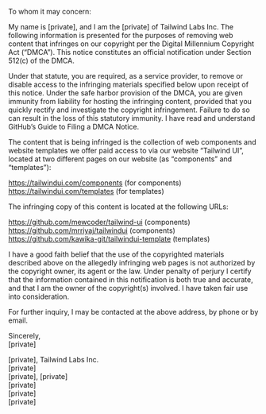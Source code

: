 To whom it may concern:

My name is [private], and I am the [private] of Tailwind Labs Inc. The following information is presented for the purposes of removing web content that infringes on our copyright per the Digital Millennium Copyright Act (“DMCA”). This notice constitutes an official notification under Section 512(c) of the DMCA.

Under that statute, you are required, as a service provider, to remove or disable access to the infringing materials specified below upon receipt of this notice. Under the safe harbor provision of the DMCA, you are given immunity from liability for hosting the infringing content, provided that you quickly rectify and investigate the copyright infringement. Failure to do so can result in the loss of this statutory immunity.
I have read and understand GitHub’s Guide to Filing a DMCA Notice.

The content that is being infringed is the collection of web components and website templates we offer paid access to via our website “Tailwind UI”, located at two different pages on our website (as “components” and “templates”):

https://tailwindui.com/components (for components)  
https://tailwindui.com/templates (for templates)

The infringing copy of this content is located at the following URLs:  

https://github.com/mewcoder/tailwind-ui (components)  
https://github.com/mrriyaj/tailwindui (components)  
https://github.com/kawika-git/tailwindui-template (templates)


I have a good faith belief that the use of the copyrighted materials described above on the allegedly infringing web pages is not authorized by the copyright owner, its agent or the law. Under penalty of perjury I certify that the information contained in this notification is both true and accurate, and that I am the owner of the copyright(s) involved. I have taken fair use into consideration.

For further inquiry, I may be contacted at the above address, by phone or by email.

Sincerely,  
[private]

[private], Tailwind Labs Inc.  
[private]  
[private], [private]  
[private]  
[private]  
[private]  
